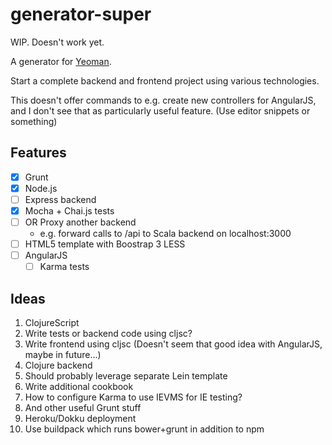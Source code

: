 # generator-super

WIP. Doesn't work yet.

A generator for [Yeoman](http://yeoman.io).

Start a complete backend and frontend project using various technologies.

This doesn't offer commands to e.g. create new controllers for AngularJS,
and I don't see that as particularly useful feature. (Use editor snippets or something)

## Features

- [x] Grunt
- [x] Node.js
- [ ] Express backend
- [x] Mocha + Chai.js tests
- [ ] OR Proxy another backend
  - e.g. forward calls to /api to Scala backend on localhost:3000
- [ ] HTML5 template with Boostrap 3 LESS
- [ ] AngularJS
  - [ ] Karma tests

## Ideas

1. ClojureScript
  1. Write tests or backend code using cljsc?
  2. Write frontend using cljsc (Doesn't seem that good idea with AngularJS, maybe in future...)
2. Clojure backend
  1. Should probably leverage separate Lein template
3. Write additional cookbook
  1. How to configure Karma to use IEVMS for IE testing?
  2. And other useful Grunt stuff
4. Heroku/Dokku deployment
  1. Use buildpack which runs bower+grunt in addition to npm
